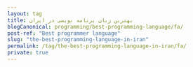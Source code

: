 ```yaml
---
layout: tag
title: بهترین زبان برنامه نویسی در ایران
blogCanonical: programming/best-programming-language/fa/
post-ref: "Best programmer language"
slug: "the-best-programming-language-in-iran"
permalink: /tag/the-best-programming-language-in-iran/fa/
private: true
---
```

